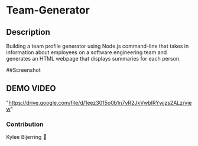 # Team-Generator

## Description
Building a team profile generator using Node.js command-line that takes in information about employees on a software engineering team and generates an HTML webpage that displays summaries for each person.

##Screenshot


## DEMO VIDEO
"https://drive.google.com/file/d/1eez3015o0b1n7yR2JkVwblRYwjzs2ALz/view"

### Contribution
Kylee Bijerring 👻
